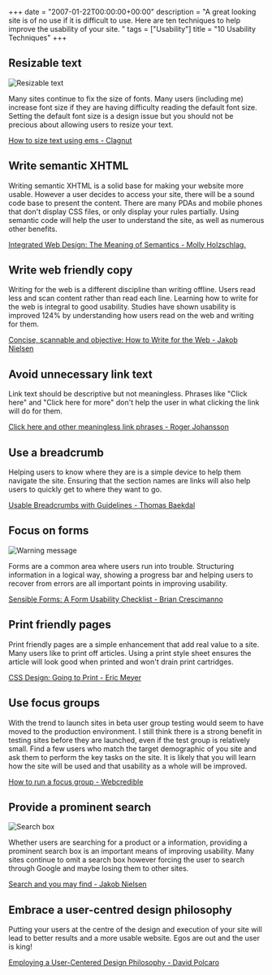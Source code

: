 +++
date = "2007-01-22T00:00:00+00:00"
description = "A great looking site is of no use if it is difficult to use. Here are ten techniques to help improve the usability of your site. "
tags = ["Usability"]
title = "10 Usability Techniques"
+++

## Resizable text

![Resizable text][1]

Many sites continue to fix the size of fonts. Many users (including me) increase
font size if they are having difficulty reading the default font size. Setting
the default font size is a design issue but you should not be precious about
allowing users to resize your text.

[How to size text using ems - Clagnut][2]

## Write semantic XHTML

Writing semantic XHTML is a solid base for making your website more usable.
However a user decides to access your site, there will be a sound code base to
present the content. There are many PDAs and mobile phones that don't display
CSS files, or only display your rules partially. Using semantic code will help
the user to understand the site, as well as numerous other benefits.

[Integrated Web Design: The Meaning of Semantics - Molly Holzschlag.][3]

## Write web friendly copy

Writing for the web is a different discipline than writing offline. Users read
less and scan content rather than read each line. Learning how to write for the
web is integral to good usability. Studies have shown usability is improved 124%
by understanding how users read on the web and writing for them.

[Concise, scannable and objective: How to Write for the Web - Jakob Nielsen][4]

## Avoid unnecessary link text

Link text should be descriptive but not meaningless. Phrases like "Click here"
and "Click here for more" don't help the user in what clicking the link will do
for them.

[Click here and other meaningless link phrases - Roger Johansson][5]

## Use a breadcrumb

Helping users to know where they are is a simple device to help them navigate
the site. Ensuring that the section names are links will also help users to
quickly get to where they want to go.

[Usable Breadcrumbs with Guidelines - Thomas Baekdal][6]

## Focus on forms

![Warning message][7]

Forms are a common area where users run into trouble. Structuring information in
a logical way, showing a progress bar and helping users to recover from errors
are all important points in improving usability.

[Sensible Forms: A Form Usability Checklist - Brian Crescimanno][8]

## Print friendly pages

Print friendly pages are a simple enhancement that add real value to a site.
Many users like to print off articles. Using a print style sheet ensures the
article will look good when printed and won't drain print cartridges.

[CSS Design: Going to Print - Eric Meyer][9]

## Use focus groups

With the trend to launch sites in beta user group testing would seem to have
moved to the production environment. I still think there is a strong benefit in
testing sites before they are launched, even if the test group is relatively
small. Find a few users who match the target demographic of you site and ask
them to perform the key tasks on the site. It is likely that you will learn how
the site will be used and that usability as a whole will be improved.

[How to run a focus group - Webcredible][10]

## Provide a prominent search

![Search box][11]

Whether users are searching for a product or a information, providing a
prominent search box is an important means of improving usability. Many sites
continue to omit a search box however forcing the user to search through Google
and maybe losing them to other sites.

[Search and you may find - Jakob Nielsen][12]

## Embrace a user-centred design philosophy

Putting your users at the centre of the design and execution of your site will
lead to better results and a more usable website. Egos are out and the user is
king!

[Employing a User-Centered Design Philosophy - David Polcaro][13]

[1]: /images/articles/resizable_fonts.webp "Resizable text"
[2]: http://www.clagnut.com/blog/348/
[3]: http://www.informit.com/articles/article.asp?p=369225&rl=1
[4]: http://www.useit.com/papers/webwriting/writing.html
[5]:
  http://www.456bereastreet.com/archive/200611/click_here_and_other_meaningless_link_phrases/
[6]: http://www.baekdal.com/articles/Usability/breadcrumbguidelines/
[7]: /images/articles/warning_message.webp "Warning message"
[8]: http://alistapart.com/articles/sensibleforms
[9]: http://alistapart.com/stories/goingtoprint/
[10]:
  http://www.webcredible.co.uk/user-friendly-resources/web-usability/focus-groups.shtml
[11]: /images/articles/search.webp "Search box"
[12]: http://www.useit.com/alertbox/9707b.html
[13]: http://www.pixelbridge.com/articles/index.php?p=103
